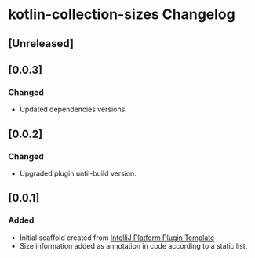 <!-- Keep a Changelog guide -> https://keepachangelog.com -->

# kotlin-collection-sizes Changelog

## [Unreleased]

## [0.0.3]
### Changed
- Updated dependencies versions.

## [0.0.2]
### Changed
- Upgraded plugin until-build version.

## [0.0.1]
### Added
- Initial scaffold created from [IntelliJ Platform Plugin Template](https://github.com/JetBrains/intellij-platform-plugin-template)
- Size information added as annotation in code according to a static list.
